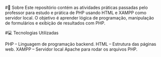
#📝 Sobre
Este repositório contém as atividades práticas passadas pelo professor para estudo e prática de PHP usando HTML e XAMPP como servidor local.
O objetivo é aprender lógica de programação, manipulação de formulários e exibição de resultados com PHP.

#💻 Tecnologias Utilizadas

PHP – Linguagem de programação backend.
HTML – Estrutura das páginas web.
XAMPP – Servidor local Apache para rodar os arquivos PHP.
